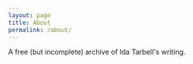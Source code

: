 ```yaml
---
layout: page
title: About
permalink: /about/
---
```


A free (but incomplete) archive of Ida Tarbell's writing.
